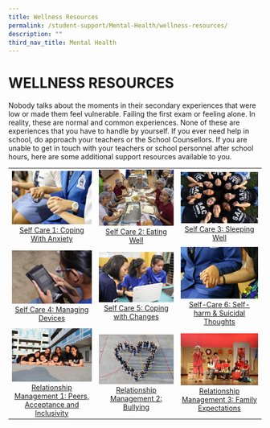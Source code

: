 ```yaml
---
title: Wellness Resources
permalink: /student-support/Mental-Health/wellness-resources/
description: ""
third_nav_title: Mental Health
---
```

# WELLNESS RESOURCES

Nobody talks about the moments in their secondary experiences that were low or made them feel vulnerable. Failing the first exam or feeling alone. In reality, these are normal and common experiences. None of these are experiences that you have to handle by yourself. If you ever need help in school, do approach your teachers or the School Counsellors. If you are unable to get in touch with your teachers or school personnel after school hours, here are some additional support resources available to you.

|   |   |   |
|:---:|:---:|:---:|
| ![](/images/Mental%20Health/FD_0605-scaled.jpg) [Self Care 1: Coping With Anxiety](/wellness-resources/coping-with-anxiety/)  | ![](/images/Mental%20Health/Eating-Well.jpg) [Self Care 2: Eating Well](/wellness-resources/eating-well/)  | ![](/images/Mental%20Health/Sleeping-Well-scaled.jpg) [Self Care 3: Sleeping Well](/wellness-resources/sleeping-well/) |
|![](/images/Mental%20Health/Managing-Devices-scaled.jpg)  [Self Care 4: Managing Devices](/wellness-resources/managing-devices/)  |  ![](/images/Mental%20Health/Coping-with-Changes-scaled.jpg) [Self Care 5: Coping with Changes](/wellness-resources/coping-with-changes/)| ![](/images/Mental%20Health/Self-Harm-scaled.jpg) [Self-Care 6: Self-harm & Suicidal Thoughts](/wellness-resources/self-harm-suicidal-thoughts/) |
| ![](/images/Mental%20Health/New-Banner-image.jpg) [Relationship Management 1: Peers, Acceptance and Inclusivity](/wellness-resources/peers-acceptance-and-inclusivity/) |![](/images/Mental%20Health/Banner-image-6.jpg) [Relationship Management 2: Bullying](/wellness-resources/bullying/) | ![](/images/Mental%20Health/Banner-Image-3-scaled.jpg) [Relationship Management 3: Family Expectations](/wellness-resources/family-expectations/) |